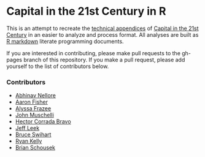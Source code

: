 Capital in the 21st Century in R
=======================

This is an attempt to recreate the [technical appendices](http://piketty.pse.ens.fr/en/capital21c2) of [Capital in the 21st Century](http://www.amazon.com/Capital-Twenty-First-Century-Thomas-Piketty/dp/067443000X)
in an easier to analyze and process format. All analyses are built as [R markdown](http://rmarkdown.rstudio.com/) literate 
programming documents. 

If you are interested in contributing, please make pull requests to the gh-pages branch of this repository. If you make a pull 
request, please add yourself to the list of contributors below. 

### Contributors

* [Abhinav Nellore](http://www.biostat.jhsph.edu/people/postdocs/nellore.shtml)
* [Aaron Fisher](http://aaronjfisher.wordpress.com/)
* [Alyssa Frazee](http://alyssafrazee.com/)
* [John Muschelli](http://biostat.jhsph.edu/~jmuschel/)
* [Hector Corrada Bravo](http://www.cbcb.umd.edu/~hcorrada/)
* [Jeff Leek](http://jtleek.com)
* [Bruce Swihart](http://www.biostat.jhsph.edu/~bswihart/)
* [Ryan Kelly](http://www.rmdk.ca)
* [Brian Schousek](https://plus.google.com/107712647868079948212)
